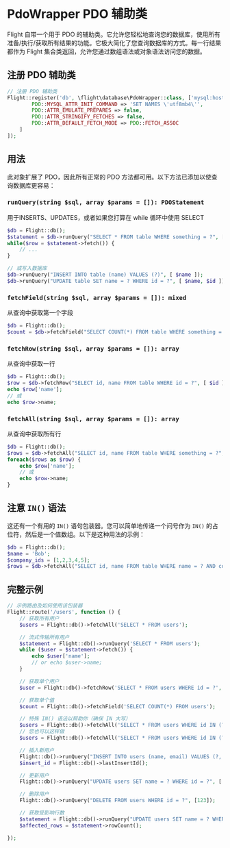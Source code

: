 # PdoWrapper PDO 辅助类

Flight 自带一个用于 PDO 的辅助类。它允许您轻松地查询您的数据库，使用所有准备/执行/获取所有结果的功能。它极大简化了您查询数据库的方式。每一行结果都作为 Flight 集合类返回，允许您通过数组语法或对象语法访问您的数据。

## 注册 PDO 辅助类

```php
// 注册 PDO 辅助类
Flight::register('db', \flight\database\PdoWrapper::class, ['mysql:host=localhost;dbname=cool_db_name', 'user', 'pass', [
		PDO::MYSQL_ATTR_INIT_COMMAND => 'SET NAMES \'utf8mb4\'',
		PDO::ATTR_EMULATE_PREPARES => false,
		PDO::ATTR_STRINGIFY_FETCHES => false,
		PDO::ATTR_DEFAULT_FETCH_MODE => PDO::FETCH_ASSOC
	]
]);
```

## 用法
此对象扩展了 PDO，因此所有正常的 PDO 方法都可用。以下方法已添加以使查询数据库更容易：

### `runQuery(string $sql, array $params = []): PDOStatement`
用于INSERTS、UPDATES，或者如果您打算在 while 循环中使用 SELECT

```php
$db = Flight::db();
$statement = $db->runQuery("SELECT * FROM table WHERE something = ?", [ $something ]);
while($row = $statement->fetch()) {
	// ...
}

// 或写入数据库
$db->runQuery("INSERT INTO table (name) VALUES (?)", [ $name ]);
$db->runQuery("UPDATE table SET name = ? WHERE id = ?", [ $name, $id ]);
```

### `fetchField(string $sql, array $params = []): mixed`
从查询中获取第一个字段

```php
$db = Flight::db();
$count = $db->fetchField("SELECT COUNT(*) FROM table WHERE something = ?", [ $something ]);
```

### `fetchRow(string $sql, array $params = []): array`
从查询中获取一行

```php
$db = Flight::db();
$row = $db->fetchRow("SELECT id, name FROM table WHERE id = ?", [ $id ]);
echo $row['name'];
// 或
echo $row->name;
```

### `fetchAll(string $sql, array $params = []): array`
从查询中获取所有行

```php
$db = Flight::db();
$rows = $db->fetchAll("SELECT id, name FROM table WHERE something = ?", [ $something ]);
foreach($rows as $row) {
	echo $row['name'];
	// 或
	echo $row->name;
}
```

## 注意 `IN()` 语法
这还有一个有用的 `IN()` 语句包装器。您可以简单地传递一个问号作为 `IN()` 的占位符，然后是一个值数组。以下是这种用法的示例：

```php
$db = Flight::db();
$name = 'Bob';
$company_ids = [1,2,3,4,5];
$rows = $db->fetchAll("SELECT id, name FROM table WHERE name = ? AND company_id IN (?)", [ $name, $company_ids ]);
```

## 完整示例

```php
// 示例路由及如何使用该包装器
Flight::route('/users', function () {
	// 获取所有用户
	$users = Flight::db()->fetchAll('SELECT * FROM users');

	// 流式传输所有用户
	$statement = Flight::db()->runQuery('SELECT * FROM users');
	while ($user = $statement->fetch()) {
		echo $user['name'];
		// or echo $user->name;
	}

	// 获取单个用户
	$user = Flight::db()->fetchRow('SELECT * FROM users WHERE id = ?', [123]);

	// 获取单个值
	$count = Flight::db()->fetchField('SELECT COUNT(*) FROM users');

	// 特殊 IN() 语法以帮助你（确保 IN 大写）
	$users = Flight::db()->fetchAll('SELECT * FROM users WHERE id IN (?)', [[1,2,3,4,5]]);
	// 您也可以这样做
	$users = Flight::db()->fetchAll('SELECT * FROM users WHERE id IN (?)', [ '1,2,3,4,5']);

	// 插入新用户
	Flight::db()->runQuery("INSERT INTO users (name, email) VALUES (?, ?)", ['Bob', 'bob@example.com']);
	$insert_id = Flight::db()->lastInsertId();

	// 更新用户
	Flight::db()->runQuery("UPDATE users SET name = ? WHERE id = ?", ['Bob', 123]);

	// 删除用户
	Flight::db()->runQuery("DELETE FROM users WHERE id = ?", [123]);

	// 获取受影响行数
	$statement = Flight::db()->runQuery("UPDATE users SET name = ? WHERE name = ?", ['Bob', 'Sally']);
	$affected_rows = $statement->rowCount();

});
```